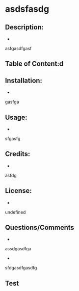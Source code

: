 # asdsfasdg

## Description:
- 
asfgasdfgasf

## Table of Content:d

## Installation:
- 
gasfga

## Usage:
- 
sfgasfg

## Credits:
- 
asfdg

## License: 
- 
undefined

## Questions/Comments
- 
assdgasdfga

- 
sfdgasdfgasdfg

## Test